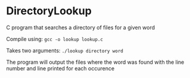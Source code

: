 # DirectoryLookup
C program that searches a directory of files for a given word

Compile using: `gcc -o lookup lookup.c`

Takes two arguments: `./lookup directory word`

The program will output the files where the word was found with the line number and line printed for each occurence
